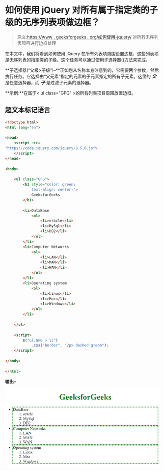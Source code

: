 # 如何使用 jQuery 对所有属于指定类的子级的无序列表项做边框？

> 原文:[https://www . geeksforgeeks . org/如何使用-jquery/](https://www.geeksforgeeks.org/how-to-make-border-around-all-unordered-list-items-that-are-children-of-a-specified-class-using-jquery/) 对所有无序列表项目进行边框处理

在本文中，我们将看到如何使用 jQuery 在所有列表项周围设置边框，这些列表项是无序列表的指定类的子级。这个任务可以通过使用子选择器()方法来完成。

**子选择器(“父级>子级”)–**正如您从名称本身注意到的，它需要两个参数，然后执行任务。它选择由“父元素”指定的元素的子元素指定的所有子元素。这里的 ***父*** 是任意选择器，而 ***子*** 是过滤子元素的选择器。

**示例:**在属于< ul class="GFG" >的所有列表项目周围放置边框。

## 超文本标记语言

```html
<!doctype html>
<html lang="en">

<head>
    <script src=
"https://code.jquery.com/jquery-3.5.0.js">
    </script>
</head>

<body>

    <ul class="GFG">
        <h1 style="color: green; 
            text-align: center;">
            GeeksforGeeks
        </h1>

        <li>DataBase
            <ol>
                <li>oracle</li>
                <li>MySql</li>
                <li>DB2</li>
            </ol>
        </li>
        <li>Computer Networks
            <ol>
                <li>LAN</li>
                <li>MAN</li>
                <li>WAN</li>
            </ol>
        </li>
        <li>Operating system
            <ol>
                <li>Linux</li>
                <li>Mac</li>
                <li>Windows</li>
            </ol>
        </li>

    </ul>

    <script>
        $("ul.GFG > li")
            .css("border", "2px dashed green");
    </script>

</body>

</html>
```

**输出–**

![](img/674c9fa7ed14c8a931a826b12f9a5abc.png)